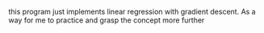 this program just implements linear regression with gradient descent. As a way for me to practice and grasp the concept more further
